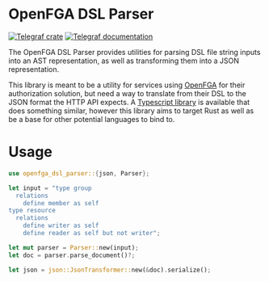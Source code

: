 # OpenFGA DSL Parser

[![Telegraf crate](https://img.shields.io/crates/v/telegraf.svg)](https://crates.io/crates/openfga-dsl-parser)
[![Telegraf documentation](https://docs.rs/telegraf/badge.svg)](https://docs.rs/openfga-dsl-parser)

The OpenFGA DSL Parser provides utilities for parsing DSL file string inputs into an AST representation, as well as transforming them into a JSON representation.

This library is meant to be a utility for services using [OpenFGA](https://openfga.dev/) for their authorization solution, but need a way to translate from their DSL to the JSON format the HTTP API expects. A [Typescript library](https://github.com/openfga/syntax-transformer) is available that does something similar, however this library aims to target Rust as well as be a base for other potential languages to bind to.

# Usage

```rust
use openfga_dsl_parser::{json, Parser};

let input = "type group
  relations
    define member as self
type resource
  relations
    define writer as self
    define reader as self but not writer";

let mut parser = Parser::new(input);
let doc = parser.parse_document()?;

let json = json::JsonTransformer::new(&doc).serialize();
```

